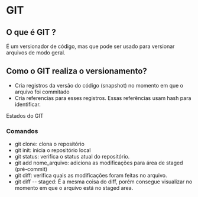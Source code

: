# GIT #


## O  que é GIT ? ##

É um versionador de código, mas que pode ser usado para versionar arquivos de modo geral.

Como o GIT  realiza o versionamento? 
------------------------------------

- Cria registros da versão do código (snapshot) no momento em que o arquivo foi commitado
- Cria referencias para esses registros. Essas referências usam hash para identificar.


Estados do GIT 

### Comandos ###

- git clone: clona o repositório
- git init: inicia o repositório local
- git status: verifica o status atual do repositório.
- git add nome_arquivo: adiciona as modificações para área de staged (pré-commit)
- git diff: verifica quais as modificações foram feitas no arquivo.
- git diff -- staged: É a mesma coisa do diff, porém consegue visualizar no momento em que o arquivo está no staged area.
    